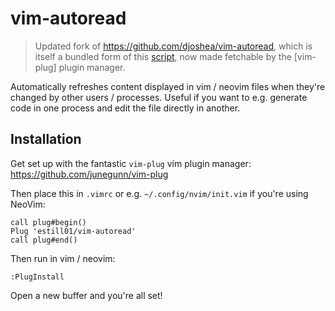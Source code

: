 # vim-autoread
> Updated fork of https://github.com/djoshea/vim-autoread, which is itself
> a bundled form of this [script][1], now made fetchable by the [vim-plug] plugin manager.

Automatically refreshes content displayed in vim / neovim files when they're changed by other users / processes. 
Useful if you want to e.g. generate code in one process and edit the file directly in another. 


## Installation

Get set up with the fantastic `vim-plug` vim plugin manager:
https://github.com/junegunn/vim-plug


Then place this in `.vimrc` or e.g. `~/.config/nvim/init.vim` if you're using NeoVim:
```
call plug#begin()
Plug 'estill01/vim-autoread'
call plug#end()
```

Then run in vim / neovim:
```
:PlugInstall
```

Open a new buffer and you're all set! 

[1]: http://vim.wikia.com/wiki/Have_Vim_check_automatically_if_the_file_has_changed_externally
[2]: https://github.com/junegunn/vim-plug

